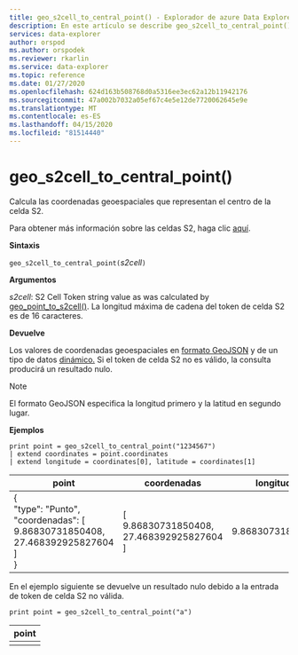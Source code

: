 ```yaml
---
title: geo_s2cell_to_central_point() - Explorador de azure Data Explorer ? Microsoft Docs
description: En este artículo se describe geo_s2cell_to_central_point() en Azure Data Explorer.
services: data-explorer
author: orspod
ms.author: orspodek
ms.reviewer: rkarlin
ms.service: data-explorer
ms.topic: reference
ms.date: 01/27/2020
ms.openlocfilehash: 624d163b508768d0a5316ee3ec62a12b11942176
ms.sourcegitcommit: 47a002b7032a05ef67c4e5e12de7720062645e9e
ms.translationtype: MT
ms.contentlocale: es-ES
ms.lasthandoff: 04/15/2020
ms.locfileid: "81514440"
---
```

# <a name="geo_s2cell_to_central_point"></a>geo_s2cell_to_central_point()

Calcula las coordenadas geoespaciales que representan el centro de la celda S2.

Para obtener más información sobre las celdas S2, haga clic [aquí](http://s2geometry.io/devguide/s2cell_hierarchy).

**Sintaxis**

`geo_s2cell_to_central_point(`*s2cell*`)`

**Argumentos**

*s2cell*: S2 Cell Token string value as was calculated by [geo_point_to_s2cell()](geo-point-to-s2cell-function.md). La longitud máxima de cadena del token de celda S2 es de 16 caracteres.

**Devuelve**

Los valores de coordenadas geoespaciales en [formato GeoJSON](https://tools.ietf.org/html/rfc7946) y de un tipo de datos [dinámico.](./scalar-data-types/dynamic.md) Si el token de celda S2 no es válido, la consulta producirá un resultado nulo.

> [!NOTE]
> El formato GeoJSON especifica la longitud primero y la latitud en segundo lugar.

**Ejemplos**

```kusto
print point = geo_s2cell_to_central_point("1234567")
| extend coordinates = point.coordinates
| extend longitude = coordinates[0], latitude = coordinates[1]
```

|point|coordenadas|longitude|latitude|
|---|---|---|---|
|{<br>  "type": "Punto",<br>  "coordenadas": [<br>    9.86830731850408,<br>    27.468392925827604<br>  ]<br>}|[<br>  9.86830731850408,<br>  27.468392925827604<br>]|9.86830731850408|27.4683929258276|

En el ejemplo siguiente se devuelve un resultado nulo debido a la entrada de token de celda S2 no válida.
```kusto
print point = geo_s2cell_to_central_point("a")
```

|point|
|---|
||